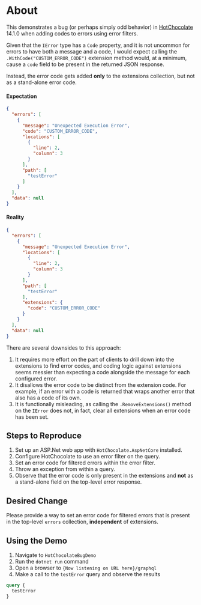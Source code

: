 # About
This demonstrates a bug (or perhaps simply odd behavior) in [HotChocolate](https://chillicream.com/docs/hotchocolate/v14) 14.1.0 when adding codes to errors using error filters.

Given that the `IError` type has a `Code` property, and it is not uncommon for errors to have both a message and a code, I would expect calling the `.WithCode("CUSTOM_ERROR_CODE")` extension method would, at a minimum, cause a `code` field to be present in the returned JSON response.

Instead, the error code gets added **only** to the extensions collection, but not as a stand-alone error code.

#### Expectation
```json
{
  "errors": [
    {
      "message": "Unexpected Execution Error",
      "code": "CUSTOM_ERROR_CODE",
      "locations": [
        {
          "line": 2,
          "column": 3
        }
      ],
      "path": [
        "testError"
      ]
    }
  ],
  "data": null
}
```

#### Reality
```json
{
  "errors": [
    {
      "message": "Unexpected Execution Error",
      "locations": [
        {
          "line": 2,
          "column": 3
        }
      ],
      "path": [
        "testError"
      ],
      "extensions": {
        "code": "CUSTOM_ERROR_CODE"
      }
    }
  ],
  "data": null
}
```

There are several downsides to this approach:
1. It requires more effort on the part of clients to drill down into the extensions to find error codes, and coding logic against extensions seems messier than expecting a code alongside the message for each configured error.
2. It disallows the error code to be distinct from the extension code. For example, if an error with a code is returned that wraps another error that also has a code of its own.
3. It is functionally misleading, as calling the `.RemoveExtensions()` method on the `IError` does not, in fact, clear all extensions when an error code has been set.

## Steps to Reproduce
1. Set up an ASP.Net web app with `HotChocolate.AspNetCore` installed.
2. Configure HotChocolate to use an error filter on the query.
3. Set an error code for filtered errors within the error filter.
4. Throw an exception from within a query.
5. Observe that the error code is only present in the extensions and **not** as a stand-alone field on the top-level error response.

## Desired Change
Please provide a way to set an error code for filtered errors that is present in the top-level `errors` collection, **independent** of extensions.

## Using the Demo
1. Navigate to `HotChocolateBugDemo`
2. Run the `dotnet run` command
3. Open a browser to `{Now listening on URL here}/graphql`
4. Make a call to the `testError` query and observe the results

```graphql
query {
  testError
}
```